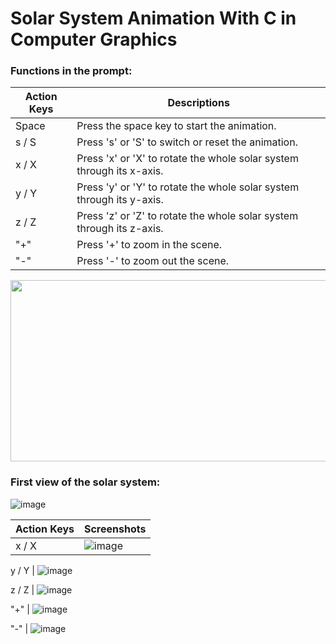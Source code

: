 # Solar System Animation With C in Computer Graphics

### Functions in the prompt:
Action Keys | Descriptions
--- | --- 
Space | Press the space key to start the animation.
s / S | Press 's' or 'S' to switch or reset the animation.
x / X | Press 'x' or 'X' to rotate the whole solar system through its x-axis.
y / Y | Press 'y' or 'Y' to rotate the whole solar system through its y-axis.
z / Z | Press 'z' or 'Z' to rotate the whole solar system through its z-axis.
"+"     | Press '+' to zoom in the scene.
"-"    | Press '-' to zoom out the scene.

<img src="https://github.com/lkmllemon/SolarSystemAnimation_Y3S1/assets/76756859/637b4a48-36b9-47ac-802f-76076bfcc7e6" width="600" height="290">

### First view of the solar system:

![image](https://github.com/lkmllemon/SolarSystemAnimation_Y3S1/assets/76756859/42057cd8-f07e-4d7c-a847-556c7ad6bc49)

Action Keys | Screenshots
--- | --- 
x / X | ![image](https://github.com/lkmllemon/SolarSystemAnimation_Y3S1/assets/76756859/aa184be5-2f50-4fac-8b22-b0cb3e18452e)

y / Y | ![image](https://github.com/lkmllemon/SolarSystemAnimation_Y3S1/assets/76756859/7e959dda-a031-41f3-b77f-9542546d1fce)

z / Z | ![image](https://github.com/lkmllemon/SolarSystemAnimation_Y3S1/assets/76756859/0eedff6a-1e05-4518-b795-70279cb9fc2d)

"+"   | ![image](https://github.com/lkmllemon/SolarSystemAnimation_Y3S1/assets/76756859/de8f7dbe-4338-4f8a-aa4d-e7c3a812903f)

"-"   | ![image](https://github.com/lkmllemon/SolarSystemAnimation_Y3S1/assets/76756859/e1de30df-98f3-4639-86b5-6f9adfcdfbd2)


